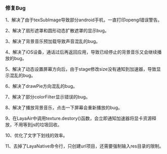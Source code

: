 ### 修复Bug

1、解决了由于texSubImage导致部分android手机，一直打印opengl错误警告。  

2、解决了扇形遮罩和圆形动态扩散遮罩的显示bug。  

3、解决了背景音乐预加载导致声音混乱的bug。  

4、解决了iOS设备，通话过后再返回应用，导致已经停止的背景音乐又会继续播放的bug。  

5、解决了动态设置屏幕方向后，由于stage修改size没有通知到加速器，导致显示混乱的bug。  

6、解决了drawPie方向混乱的bug。  

7、解决了部分colorFilter显示错误的bug。  

8、解决了播放背景音乐，点击一下屏幕会重新播放的bug。  

9、在LayaAir中调用texture.destory()函数，会立即通知加速器将显卡资源释放，不用等到js的垃圾回收。  

10、优化了文字下划线的效率。  

11、去掉了LayaNative命令行，只创建url项目，还需要强制输入res目录的限制。